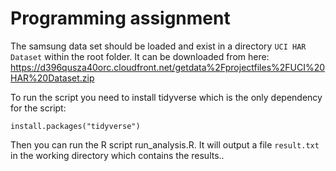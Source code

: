# Programming assignment

The samsung data set should be loaded and exist in a directory `UCI HAR Dataset` within
the root folder. It can be downloaded from here: https://d396qusza40orc.cloudfront.net/getdata%2Fprojectfiles%2FUCI%20HAR%20Dataset.zip

To run the script you need to install tidyverse which is the only dependency for the script:

    install.packages("tidyverse")

Then you can run the R script run_analysis.R. 
It will output a file `result.txt` in the working directory which contains the results..
